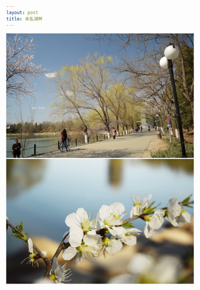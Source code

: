 ```yaml
---
layout: post
title: 未名湖畔
---
```


![未名湖畔 1/2](https://github.com/comacros/comacros.github.io/raw/master/images/DSC_0456.JPG)
![未名湖畔 2/2](https://github.com/comacros/comacros.github.io/raw/master/images/DSC_0490.JPG)
